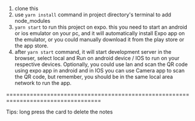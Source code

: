 1. clone this
2. use `yarn install` command in project directory's terminal to add node_modules
3. `yarn start` to run this project on expo. this you need to start an android or ios emulator on your pc, and it will automatically install Expo app on the emulator, or you could manually download it from the play store or the app store.
4. after `yarn start` command, it will start development server in the browser, select local and Run on android device / IOS to run on your respective devices. Optionally, you could use lan and scan the QR code using expo app in android and in IOS you can use Camera app to scan the QR code, but remember, you should be in the same local area network to run the app.

==================================================================================

Tips: long press the card to delete the notes
